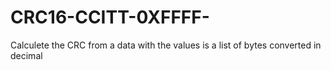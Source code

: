 # CRC16-CCITT-0XFFFF-
Calculete the CRC from a data with the values is a list of bytes converted in decimal




